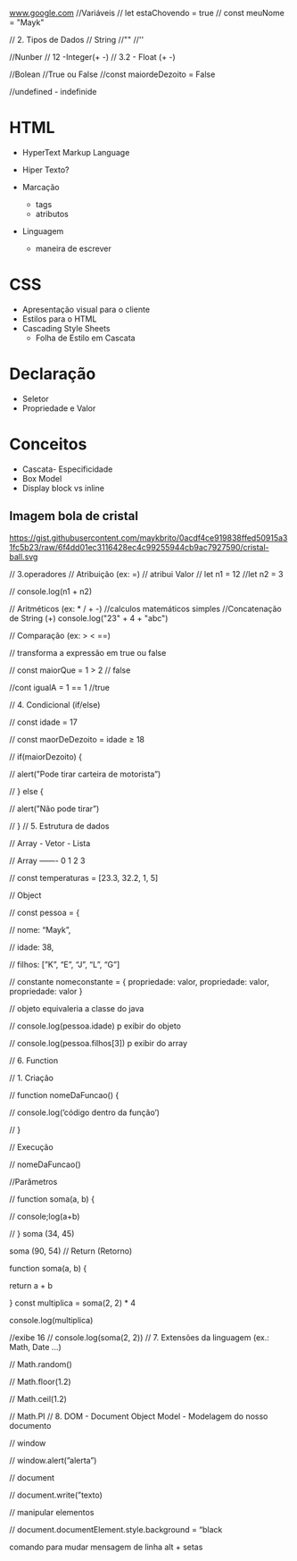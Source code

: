 www.google.com
//Variáveis
// let estaChovendo = true
// const meuNome = "Mayk"

// 2. Tipos de Dados
// String
//""
//''

//Nunber
// 12 -Integer(+ -)
// 3.2 - Float (+ -)

//Bolean
//True ou False
//const maiordeDezoito = False

//undefined - indefinide

# HTML
- HyperText Markup Language

- Hiper Texto?
- Marcação
  - tags
  - atributos
- Linguagem
  - maneira de escrever

# CSS
- Apresentação visual para o cliente
- Estilos para o HTML
- Cascading Style Sheets
  - Folha de Estilo em Cascata

# Declaração
- Seletor
- Propriedade e Valor

# Conceitos
- Cascata- Especificidade
- Box Model
- Display block vs inline



## Imagem bola de cristal
  https://gist.githubusercontent.com/maykbrito/0acdf4ce919838ffed50915a31fc5b23/raw/6f4dd01ec3116428ec4c99255944cb9ac7927590/cristal-ball.svg

  // 3.operadores
  // Atribuição (ex: =)
  // atribui Valor
  // let n1 = 12
  //let n2 = 3

  // console.log(n1 + n2)

  // Aritméticos (ex: * / + -)
  //calculos matemáticos simples
  //Concatenação de String (+)
  console.log("23" + 4 + "abc")
  
  // Comparação (ex: > < ==)

// transforma a expressão em true ou false

// const maiorQue = 1 > 2 // false

//cont igualA = 1 == 1 //true

// 4. Condicional (if/else)

// const idade = 17

// const maorDeDezoito = idade ≥ 18

// if(maiorDezoito) {

// alert(”Pode tirar carteira de motorista”)

// } else {

// alert(”Não pode tirar”)

// }
  // 5. Estrutura de dados

// Array - Vetor - Lista

// Array ——- 0 1 2 3

// const temperaturas = [23.3, 32.2, 1, 5]

// Object

// const pessoa = {

//     nome: “Mayk”,

//     idade: 38,

//     filhos: [”K”, “E”, “J”, “L”, “G”]

// constante nomeconstante = { propriedade: valor, propriedade: valor, propriedade: valor }

// objeto equivaleria a classe do java

// console.log(pessoa.idade)     p exibir do objeto

// console.log(pessoa.filhos[3])     p exibir do array

// 6. Function

// 1. Criação

// function nomeDaFuncao() {

//     console.log(’código dentro da função’)

// }

// Execução

// nomeDaFuncao()

//Parâmetros

// function soma(a, b) {

//     console;log(a+b)

// }
soma (34, 45)

soma (90, 54)
// Return (Retorno)

function soma(a, b) {

return a + b

}
const multiplica = soma(2, 2) * 4

console.log(multiplica)

//exibe 16
// console.log(soma(2, 2))
// 7. Extensões da linguagem (ex.: Math, Date …)

// Math.random()

// Math.floor(1.2)

// Math.ceil(1.2)

// Math.PI
// 8. DOM - Document Object Model - Modelagem do nosso documento

// window

// window.alert(”alerta”)

// document

// document.write(”texto)

// manipular elementos

// document.documentElement.style.background = “black













  comando para mudar mensagem de linha alt + setas
